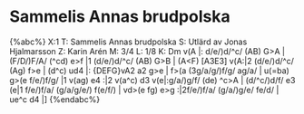 # Sammelis Annas brudpolska

{%abc%}
X:1
T: Sammelis Annas brudpolska
S: Utlärd av Jonas Hjalmarsson
Z: Karin Arén
M: 3/4
L: 1/8
K: Dm
v(A |: d/e/)d/^c/ (AB) G>A | (F/D/)F/A/ (^cd) e>f |1 (d/e/)d/^c/ (AB) G>B | (A<F) [A3E3] v(A:|2
(d/e/)d/^c/ (Ag) f>e | (d^c) ud4 |: {DEFG}vA2 a2 g>e | f>(a (3g/a/g/)f/g/ ag/a/ | u(=ba) g>(e f/e/)f/g/ |1 
v(ag) e4 :|2 v(a^c) d3 v(e|:g/a/)g/f/ (de) ^c>A | (d/^c/)d/f/ e3 (e|1 
f/e/)f/a/ (g/a/g/e/) f(e/f/) | vd>(e fg) e>g :|2f/e/)f/a/ (g/a/)g/e/ fe/d/ | ue^c d4 |] 
{%endabc%}



